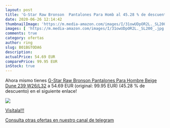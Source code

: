 ```yaml
---
layout: post
title: 'G-Star Raw Bronson  Pantalones Para Homb al 45.28 % de descuento'
date: 2020-06-26 12:14:42
thumbnailImage: 'https://m.media-amazon.com/images/I/31owUDpOR2L._SL200_.jpg'
images: [ 'https://m.media-amazon.com/images/I/31owUDpOR2L._SL200_.jpg' ]
comments: true
category: ofertas
author: ring
slug: B01BGTODA6
description:
actualPrice: 54.69 EUR
comparePrice: 99.95 EUR
inStock: true
---
```


Ahora mismo tienes [G-Star Raw Bronson  Pantalones Para Hombre  Beige  Dune 239   W26/L32](https://www.amazon.com/dp/B01BGTODA6/?tag=redken08-20) a 54.69 EUR (original: 99.95 EUR) (45.28 %  de descuento) en el siguiente enlace!

[![](https://m.media-amazon.com/images/I/31owUDpOR2L._SL200_.jpg)](https://www.amazon.com/dp/B01BGTODA6/?tag=redken08-20)

[Visítala!!!](https://www.amazon.com/dp/B01BGTODA6/?tag=redken08-20)

[Consulta otras ofertas en nuestro canal de telegram](https://t.me/s/ofertas25)
